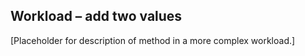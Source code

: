Workload – add two values
--------------------------------------

[Placeholder for description of method in a more complex workload.]